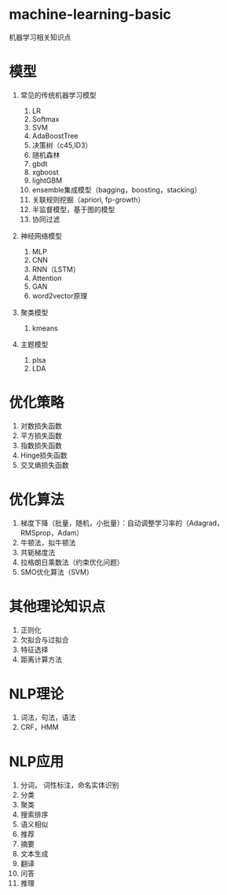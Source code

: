 # machine-learning-basic
机器学习相关知识点

# 模型
1. 常见的传统机器学习模型
    1. LR
    2. Softmax
    3. SVM
    4. AdaBoostTree
    5. 决策树（c45,ID3） 
    6. 随机森林
    7. gbdt
    8. xgboost
    9. lightGBM
    10. ensemble集成模型（bagging，boosting，stacking）
    11. 关联规则挖掘（apriori, fp-growth）
    12. 半监督模型，基于图的模型
    13. 协同过滤
    
2. 神经网络模型
    1. MLP
    2. CNN
    3. RNN（LSTM）
    4. Attention
    5. GAN
    6. word2vector原理
    
3. 聚类模型
    1. kmeans
    
4. 主题模型
    1. plsa 
    2. LDA


# 优化策略
1. 对数损失函数
2. 平方损失函数
3. 指数损失函数
4. Hinge损失函数
5. 交叉熵损失函数

# 优化算法
1. 梯度下降（批量，随机，小批量）：自动调整学习率的（Adagrad，RMSprop，Adam）
2. 牛顿法，拟牛顿法
3. 共轭梯度法
4. 拉格朗日乘数法（约束优化问题）
5. SMO优化算法（SVM）

# 其他理论知识点
  1. 正则化
  2. 欠拟合与过拟合
  3. 特征选择
  4. 距离计算方法
  
# NLP理论
  1. 词法，句法，语法
  2. CRF，HMM
  
# NLP应用
  1. 分词， 词性标注，命名实体识别
  2. 分类
  3. 聚类
  4. 搜索排序
  5. 语义相似
  6. 推荐
  7. 摘要
  8. 文本生成
  9. 翻译
  10. 问答
  11. 推理
